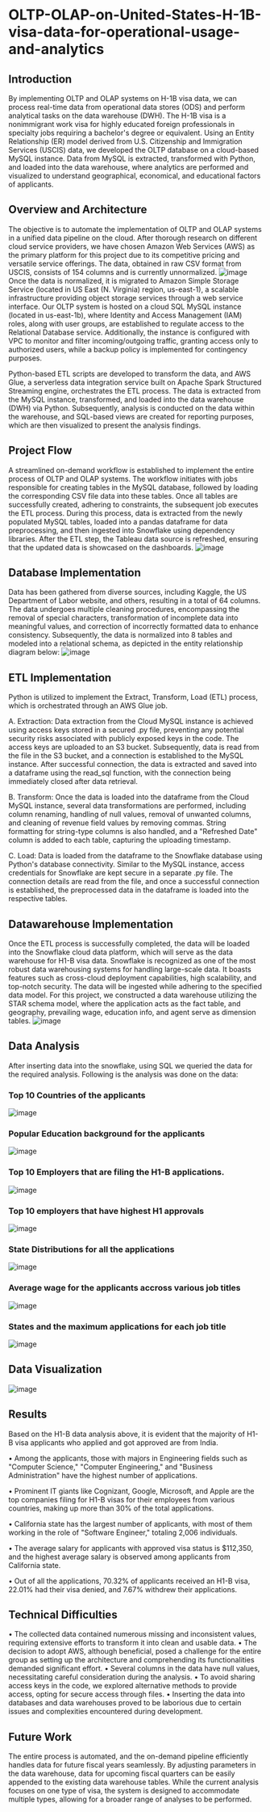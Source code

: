 # OLTP-OLAP-on-United-States-H-1B-visa-data-for-operational-usage-and-analytics
## Introduction
By implementing OLTP and OLAP systems on H-1B visa data, we can process real-time data from operational data stores (ODS) and perform analytical tasks on the data warehouse (DWH). The H-1B visa is a nonimmigrant work visa for highly educated foreign professionals in specialty jobs requiring a bachelor's degree or equivalent. Using an Entity Relationship (ER) model derived from U.S. Citizenship and Immigration Services (USCIS) data, we developed the OLTP database on a cloud-based MySQL instance. Data from MySQL is extracted, transformed with Python, and loaded into the data warehouse, where analytics are performed and visualized to understand geographical, economical, and educational factors of applicants.
## Overview and Architecture
The objective is to automate the implementation of OLTP and OLAP systems in a unified data pipeline on the cloud. After thorough research on different cloud service providers, we have chosen Amazon Web Services (AWS) as the primary platform for this project due to its competitive pricing and versatile service offerings. The data, obtained in raw CSV format from USCIS, consists of 154 columns and is currently unnormalized.
![image](https://github.com/dharmateja36/OLTP-OLAP-on-United-States-H-1B-visa-data-for-operational-usage-and-analytics/assets/117693500/0aa093a4-aeb3-4a8e-a0e2-09dded3a5d65)
Once the data is normalized, it is migrated to Amazon Simple Storage Service (located in US East (N. Virginia) region, us-east-1), a scalable infrastructure providing object storage services through a web service interface. Our OLTP system is hosted on a cloud SQL MySQL instance (located in us-east-1b), where Identity and Access Management (IAM) roles, along with user groups, are established to regulate access to the Relational Database service. Additionally, the instance is configured with VPC to monitor and filter incoming/outgoing traffic, granting access only to authorized users, while a backup policy is implemented for contingency purposes.

Python-based ETL scripts are developed to transform the data, and AWS Glue, a serverless data integration service built on Apache Spark Structured Streaming engine, orchestrates the ETL process. The data is extracted from the MySQL instance, transformed, and loaded into the data warehouse (DWH) via Python. Subsequently, analysis is conducted on the data within the warehouse, and SQL-based views are created for reporting purposes, which are then visualized to present the analysis findings.
## Project Flow
A streamlined on-demand workflow is established to implement the entire process of OLTP and OLAP systems. The workflow initiates with jobs responsible for creating tables in the MySQL database, followed by loading the corresponding CSV file data into these tables. Once all tables are successfully created, adhering to constraints, the subsequent job executes the ETL process. During this process, data is extracted from the newly populated MySQL tables, loaded into a pandas dataframe for data preprocessing, and then ingested into Snowflake using dependency libraries. After the ETL step, the Tableau data source is refreshed, ensuring that the updated data is showcased on the dashboards.
![image](https://github.com/dharmateja36/OLTP-OLAP-on-United-States-H-1B-visa-data-for-operational-usage-and-analytics/assets/117693500/dca41c2f-0d6b-4eb6-99ec-cac065c2321d)
## Database Implementation
Data has been gathered from diverse sources, including Kaggle, the US Department of Labor website, and others, resulting in a total of 64 columns. The data undergoes multiple cleaning procedures, encompassing the removal of special characters, transformation of incomplete data into meaningful values, and correction of incorrectly formatted data to enhance consistency. Subsequently, the data is normalized into 8 tables and modeled into a relational schema, as depicted in the entity relationship diagram below:
![image](https://github.com/dharmateja36/OLTP-OLAP-on-United-States-H-1B-visa-data-for-operational-usage-and-analytics/assets/117693500/054f7328-56ec-4ece-a4f2-a795d14e45ec)
## ETL Implementation
Python is utilized to implement the Extract, Transform, Load (ETL) process, which is orchestrated through an AWS Glue job.

A. Extraction:
Data extraction from the Cloud MySQL instance is achieved using access keys stored in a secured .py file, preventing any potential security risks associated with publicly exposed keys in the code. The access keys are uploaded to an S3 bucket. Subsequently, data is read from the file in the S3 bucket, and a connection is established to the MySQL instance. After successful connection, the data is extracted and saved into a dataframe using the read_sql function, with the connection being immediately closed after data retrieval.

B. Transform:
Once the data is loaded into the dataframe from the Cloud MySQL instance, several data transformations are performed, including column renaming, handling of null values, removal of unwanted columns, and cleaning of revenue field values by removing commas. String formatting for string-type columns is also handled, and a "Refreshed Date" column is added to each table, capturing the uploading timestamp.

C. Load:
Data is loaded from the dataframe to the Snowflake database using Python's database connectivity. Similar to the MySQL instance, access credentials for Snowflake are kept secure in a separate .py file. The connection details are read from the file, and once a successful connection is established, the preprocessed data in the dataframe is loaded into the respective tables.
## Datawarehouse Implementation
Once the ETL process is successfully completed, the data will be loaded into the Snowflake cloud data platform, which will serve as the data warehouse for H1-B visa data. Snowflake is recognized as one of the most robust data warehousing systems for handling large-scale data. It boasts features such as cross-cloud deployment capabilities, high scalability, and top-notch security. The data will be ingested while adhering to the specified data model. For this project, we constructed a data warehouse utilizing the STAR schema model, where the application acts as the fact table, and geography, prevailing wage, education info, and agent serve as dimension tables.
![image](https://github.com/dharmateja36/OLTP-OLAP-on-United-States-H-1B-visa-data-for-operational-usage-and-analytics/assets/117693500/161b2df0-d6c7-434b-8138-08205ccc700d)
## Data Analysis
After inserting data into the snowflake, using SQL we queried the data for the required analysis. Following is the analysis was done on the data:
### Top 10 Countries of the applicants
![image](https://github.com/dharmateja36/OLTP-OLAP-on-United-States-H-1B-visa-data-for-operational-usage-and-analytics/assets/117693500/9ed50dfe-05cb-459e-8ca9-3cd7961f7164)

### Popular Education background for the applicants
![image](https://github.com/dharmateja36/OLTP-OLAP-on-United-States-H-1B-visa-data-for-operational-usage-and-analytics/assets/117693500/e74b157c-b637-43e6-ae0c-8af804011d09)

### Top 10 Employers that are filing the H1-B applications.
![image](https://github.com/dharmateja36/OLTP-OLAP-on-United-States-H-1B-visa-data-for-operational-usage-and-analytics/assets/117693500/7daf18cd-d081-4370-8b1c-1212b501a537)

### Top 10 employers that have highest H1 approvals
![image](https://github.com/dharmateja36/OLTP-OLAP-on-United-States-H-1B-visa-data-for-operational-usage-and-analytics/assets/117693500/3921e03c-feb2-421a-80d2-2222cb1b375f)

### State Distributions for all the applications
![image](https://github.com/dharmateja36/OLTP-OLAP-on-United-States-H-1B-visa-data-for-operational-usage-and-analytics/assets/117693500/da95d580-3473-442d-b90c-7cd0732ed419)

### Average wage for the applicants accross various job titles
![image](https://github.com/dharmateja36/OLTP-OLAP-on-United-States-H-1B-visa-data-for-operational-usage-and-analytics/assets/117693500/56de7653-ad67-4c1b-87d2-2845ce9be9b6)

### States and the maximum applications for each job title
![image](https://github.com/dharmateja36/OLTP-OLAP-on-United-States-H-1B-visa-data-for-operational-usage-and-analytics/assets/117693500/56b12afb-e15c-482c-add2-9604a1d2fc5f)

## Data Visualization
![image](https://github.com/dharmateja36/OLTP-OLAP-on-United-States-H-1B-visa-data-for-operational-usage-and-analytics/assets/117693500/aa0ef781-ff59-4a32-9e64-ab692647c98e)

## Results
Based on the H1-B data analysis above, it is evident that the majority of H1-B visa applicants who applied and got approved are from India.

• Among the applicants, those with majors in Engineering fields such as "Computer Science," "Computer Engineering," and "Business Administration" have the highest number of applications.

• Prominent IT giants like Cognizant, Google, Microsoft, and Apple are the top companies filing for H1-B visas for their employees from various countries, making up more than 30% of the total applications.

• California state has the largest number of applicants, with most of them working in the role of "Software Engineer," totaling 2,006 individuals.

• The average salary for applicants with approved visa status is $112,350, and the highest average salary is observed among applicants from California state.

• Out of all the applications, 70.32% of applicants received an H1-B visa, 22.01% had their visa denied, and 7.67% withdrew their applications.
## Technical Difficulties
• The collected data contained numerous missing and inconsistent values, requiring extensive efforts to transform it into clean and usable data.
• The decision to adopt AWS, although beneficial, posed a challenge for the entire group as setting up the architecture and comprehending its functionalities demanded significant effort.
• Several columns in the data have null values, necessitating careful consideration during the analysis.
• To avoid sharing access keys in the code, we explored alternative methods to provide access, opting for secure access through files.
• Inserting the data into databases and data warehouses proved to be laborious due to certain issues and complexities encountered during development.
## Future Work
The entire process is automated, and the on-demand pipeline efficiently handles data for future fiscal years seamlessly. By adjusting parameters in the data warehouse, data for upcoming fiscal quarters can be easily appended to the existing data warehouse tables. While the current analysis focuses on one type of visa, the system is designed to accommodate multiple types, allowing for a broader range of analyses to be performed.
